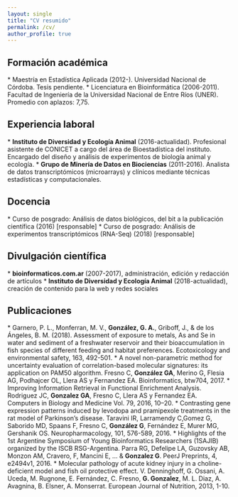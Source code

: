 ```yaml
---
layout: single
title: "CV resumido"
permalink: /cv/
author_profile: true
---
```


<h2>Formación académica</h2>
* Maestría en Estadística Aplicada (2012-). Universidad Nacional de Córdoba. Tesis pendiente.
* Licenciatura en Bioinformática (2006-2011). Facultad de Ingeniería de la Universidad Nacional de Entre Ríos (UNER). Promedio con aplazos: 7,75.

<h2>Experiencia laboral</h2>
* <strong>Instituto de Diversidad y Ecología Animal</strong> (2016-actualidad). Profesional asistente de CONICET a cargo del área de Bioestadística del instituto. Encargado del diseño y análisis de experimentos de biología animal y ecología.
* <strong>Grupo de Minería de Datos en Biociencias</strong> (2011-2016). Analista de datos transcriptómicos (microarrays) y clínicos mediante técnicas estadísticas y computacionales.

<h2>Docencia</h2>
* Curso de posgrado: Análisis de datos biológicos, del bit a la publicación científica (2016) [responsable]
* Curso de posgrado: Análisis de experimentos transcriptómicos (RNA-Seq) (2018) [responsable]

<h2>Divulgación científica</h2>
* <strong>bioinformaticos.com.ar</strong> (2007-2017), administración, edición y redacción de artículos  
* <strong>Instituto de Diversidad y Ecología Animal</strong> (2018-actualidad), creación de contenido para la web y redes sociales

<h2>Publicaciones</h2>
* Garnero, P. L., Monferran, M. V., <strong>González, G. A.</strong>, Griboff, J., & de los Ángeles, B. M. (2018). Assessment of exposure to metals, As and Se in water and sediment of a freshwater reservoir and their bioaccumulation in fish species of different feeding and habitat preferences. Ecotoxicology and environmental safety, 163, 492-501.
* A novel non-parametric method for uncertainty evaluation of correlation-based molecular signatures: its application on PAM50 algorithm. Fresno C, <strong>González GA</strong>, Merino G, Flesia AG, Podhajcer OL, Llera AS y Fernandez EA. Bioinformatics, btw704, 2017.
* Improving Information Retrieval in Functional Enrichment Analysis. Rodriguez JC, <strong>Gonzalez GA</strong>, Fresno C, Llera AS y Fernandez EA. Computers in Biology and Medicine Vol. 79, 2016, 10–20.
* Contrasting gene expression patterns induced by levodopa and pramipexole treatments in the rat model of Parkinson’s disease. Taravini IR, Larramendy C,Gomez G, Saborido MD, Spaans F, Fresno C, <strong>González G</strong>, Fernández E, Murer MG, Gershanik OS. Neuropharmacology, 101, 576-589, 2016.
* Highlights of the 1st Argentine Symposium of Young Bioinformatics Researchers (1SAJIB) organized by the ISCB RSG-Argentina. Parra RG, Defelipe LA, Guzovsky AB, Monzon AM, Cravero, F, Mancini E, ... & <strong>Gonzalez G</strong>. PeerJ Preprints, 4, e2494v1, 2016.
* Molecular pathology of acute kidney injury in a choline-deficient model and fish oil protective effect. V. Denninghoff, G. Ossani, A. Uceda, M. Rugnone, E. Fernández, C. Fresno, <strong>G. Gonzalez</strong>, M. L. Diaz, A. Avagnina, B. Elsner, A.
Monserrat. European Journal of Nutrition, 2013, 1-10.


